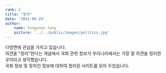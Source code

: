 ```yaml
---
rank: 2
title: "정치" 
date: '2021-09-29'
author:
    name: Yongwoon Jang
    picture: '../../public/images/politics.jpg'
---
```


다방면에 관심을 가지고 있습니다. <br/>
의견을 "정리"한다는 개념에서 국회 관련 정보가 우리나라에서는 가장 잘 의견을 정리한 곳이라고 생각했습니다. <br/>
국회 정보 및 정치인 정보에 대하여 정리된 사이트를 모아 두었습니다.<br/>
